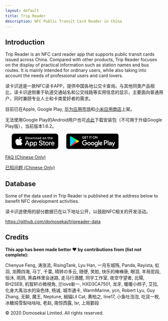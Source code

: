 ```yaml
---
layout: default
title: Trip Reader
description: NFC Public Transit Card Reader in China
---
```


## Introduction

Trip Reader is an NFC card reader app that supports public transit cards issued across China. 
Compared with other products, Trip Reader focuses on the display of practical information such as station names and bus routes. It is mainly intended for ordinary users, while also taking into account the needs of professional users and card lovers.

读卡识途是一款NFC读卡APP，提供中国各地公交卡查询。与其他同类产品相比，读卡识途侧重于轨道交通站名和公交线路等实用信息的显示，主要面向普通用户，同时兼顾专业人士和卡类爱好者的需求。

目前已在Apple, Google Play, [华为应用市场](https://appstore.huawei.com/app/C101780187)和[小米应用商店](http://app.mi.com/details?id=com.domosekai.cardreader)上架。

无法使用Google Play的Android用户也可[点此](https://www.domosekai.com/download/tripreader-1.6.2-cn.apk)下载安装包（不可用于升级Google Play版），当前版本1.6.2。

<p float="left">
<a href='https://apps.apple.com/cn/app/%E8%AF%BB%E5%8D%A1%E8%AF%86%E9%80%94-nfc%E8%AF%BB%E5%8D%A1%E5%99%A8/id1488582968?mt=8'><img alt='Download on the App Store' height="50" hspace="20" src='Download_on_the_App_Store_Badge_US-UK_RGB_blk_092917.svg'/></a>
<a href='https://play.google.com/store/apps/details?id=com.domosekai.cardreader'><img alt='Get it on Google Play' height="50" src='google-play-badge.png'/></a>
</p>

[FAQ (Chinese Only)](faq.html)

[已知问题 (Chinese Only)](issues.html)

## Database

Some of the data used in Trip Reader is published at the address below to benefit NFC development activities.

读卡识途使用的部分数据已在以下地址公开，以鼓励NFC相关的开发活动。

https://github.com/domosekai/tripreader-data

## Credits

**This app has been made better ❤ by contributions from (list not complete):**

Chenyue Feng, 涛涨流, RisingTank, Lyu Han, 一月东城殇, Panda, Rayista, 虹羽, 龙腾四海, 马丁, 千葉, 晴转の多云, 随便, 笑脸, 快乐的棒棒唐, 眼泪, 羊局驼段, 恒沐, 雨鸽, 黑森林里会迷路, 走马行酒醴, 同宇工作室, 夜空守望者, 北陽, BH2SEB, 机智轩の微視角, 兰love新一, HXD3CA7501, 龙牙, 暖暖小柿子, 艾拉, 化身大禹治水的染色体, 杨诚, 城市通卡, WarmMarine, ycn, Robert Lyu, Guy Zhang, 无聊, 魔王, Neptune, 細貓Lil Cat, 黄柏之, line17, 小鱼吐泡泡, 吃貨一枚, 冰糖炖雪梨咕咕咕, 老赵, 南惊西露, lsr, 上局鄞段

© 2020 Domosekai Limited.  All rights reserved.
